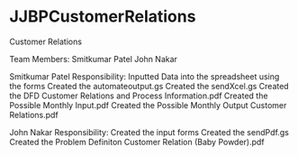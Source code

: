 # JJBPCustomerRelations
Customer Relations

Team Members: 
Smitkumar Patel
John Nakar

Smitkumar Patel Responsibility: 
Inputted Data into the spreadsheet using the forms
Created the automateoutput.gs
Created the sendXcel.gs
Created the DFD Customer Relations and Process Information.pdf
Created the Possible Monthly Input.pdf
Created the Possible Monthly Output Customer Relations.pdf


John Nakar Responsibility:
Created the input forms 
Created the sendPdf.gs
Created the Problem Definiton Customer Relation (Baby Powder).pdf
